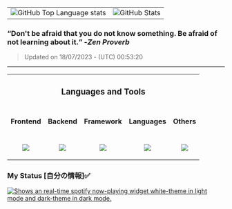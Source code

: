 
<table> <tr> <td> <picture ><source media="(prefers-color-scheme: dark)" srcset="https://github-stats-ngzhekai.vercel.app/api/top-langs/?username=ngzhekai&layout=compact&theme=dracula&bg_color=00000000&hide_border=true&custom_title=Most+Used+Programming+Languages"><source media="(prefers-color-scheme: light)" srcset="https://github-stats-ngzhekai.vercel.app/api/top-langs/?username=ngzhekai&layout=compact&theme=dracula&hide_border=true&custom_title=Most+Used+Programming+Languages"><img alt="GitHub Top Language stats" src="https://github-stats-ngzhekai.vercel.app/api/top-langs/?username=ngzhekai&layout=compact&theme=dracula&bg_color=00000000&hide_border=true&custom_title=Most+Used+Programming+Languages"></picture > </td> <td> <picture ><source media="(prefers-color-scheme: dark)" srcset="https://github-stats-ngzhekai.vercel.app/api?username=ngzhekai&show_icons=true&count_private=true&theme=dracula&bg_color=00000000&hide_border=true&line_height=33&custom_title=Zhe+Kai's+GitHub+Statistics"><source media="(prefers-color-scheme: light)"srcset="https://github-stats-ngzhekai.vercel.app/api?username=ngzhekai&show_icons=true&count_private=true&theme=dracula&hide_border=true&line_height=33&custom_title=Zhe+Kai's+GitHub+Statistics"><img alt="GitHub Stats" src="https://github-stats-ngzhekai.vercel.app/api?username=ngzhekai&show_icons=true&count_private=true&theme=dracula&bg_color=00000000&hide_border=true&line_height=33&custom_title=Zhe+Kai's+GitHub+Statistics"></picture > </td> </tr> </table>

### **<q>Don't be afraid that you do not know something. Be afraid of not learning about it.</q>** -<em>Zen Proverb</em>
> Updated on 18/07/2023 - (UTC) 00:53:20
---

<table> <td colspan="5"> <h3 align="center">Languages and Tools</h3> </td> <tr> <td> <h4 align="center">Frontend</h4> </td> <td> <h4 align="center">Backend</h4> </td> <td> <h4 align="center">Framework</h4> </td> <td> <h4 align="center">Languages</h4> </td> <td> <h4 align="center">Others</h4> </td> </tr> <tr> <td> <p align="center"> <a href="https://skillicons.dev"> <img src="https://skillicons.dev/icons?i=html,css,bootstrap,react&perline=2" /> </a> </p> </td> <td> <p align="center"> <a href="https://skillicons.dev"> <img src="https://skillicons.dev/icons?i=postgres,mysql,sqlite,nodejs,vercel&perline=3" /> </a> </p> </td> <td> <p align="center"> <a href="https://skillicons.dev"> <img src="https://skillicons.dev/icons?i=threejs,nextjs,fastapi&perline=3" /> </a> </p> </td> <td> <p align="center"> <a href="https://skillicons.dev"> <img src="https://skillicons.dev/icons?i=js,py,java,c,cpp&perline=3" /> </a> </p> </td> <td> <p align="center"> <a href="https://skillicons.dev"> <img src="https://skillicons.dev/icons?i=androidstudio,linux,postman,git,neovim,githubactions&perline=3" /> </a> </p> </td> </tr> </table>

### My Status [自分の情報]✅

<a href='https://open.spotify.com/user/flxv095c8u53mlz4cjvagkgzl' target='\_blank' rel='noopener noreferrer' > <picture> <source media="(prefers-color-scheme: dark)" srcset="https://spotify-readme-ofldzkxst-ngzhekai.vercel.app/api?theme=dark&spin=true"/> <source media="(prefers-color-scheme: light)" srcset="https://spotify-readme-ofldzkxst-ngzhekai.vercel.app/api?spin=true"/> <img alt="Shows an real-time spotify now-playing widget white-theme in light mode and dark-theme in dark mode." src="https://spotify-readme-ofldzkxst-ngzhekai.vercel.app/api?theme=dark&spin=true"/> </picture> </a>

